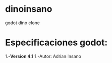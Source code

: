 # dinoinsano
godot dino clone

# Especificaciones godot:
1.-**Version 4.1**
1.-Autor: Adrian Insano
